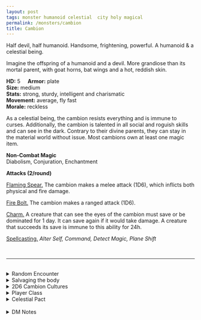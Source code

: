 ```yaml
---
layout: post
tags: monster humanoid celestial  city holy magical
permalink: /monsters/cambion
title: Cambion
---
```


Half devil, half humanoid. Handsome, frightening, powerful. A humanoid & a celestial being.

Imagine the offspring of a humanoid and a devil. More grandiose than its mortal parent, with goat horns, bat wings and a hot, reddish skin.

**HD:** 5  &nbsp; &nbsp;  **Armor:** plate <br>
**Size:** medium <br>
**Stats:** strong, sturdy, intelligent and charismatic <br>
**Movement:** average, fly fast <br>
**Morale:** reckless <br>

As a celestial being, the cambion resists everything and is immune to curses. Additionally, the cambion is talented in all social and roguish skills and can see in the dark. Contrary to their divine parents, they can stay in the material world without issue. Most cambions own at least one magic item.

**Non-Combat Magic** <br>
Diabolism, Conjuration, Enchantment

**Attacks (2/round)**

<ins>Flaming Spear.</ins> The cambion makes a melee attack (1D6), which inflicts both physical and fire damage.

<ins>Fire Bolt.</ins> The cambion makes a ranged attack (1D6).

<ins>Charm.</ins> A creature that can see the eyes of the cambion must save or be dominated for 1 day. It can save again if it would take damage. A creature that succeeds its save is immune to this ability for 24h.

<ins>Spellcasting.</ins> *Alter Self, Command, Detect Magic, Plane Shift*

<br>

---

<br>

<details markdown="1">
<summary>Random Encounter</summary>

1. **Monster:** 1 cambion & 1D6 [cultists](/monster/cultist) & 1D10 goons & 1D2 1HD [imps](/monster/imp).
1. **Lair:** A throne room with pentagrams on the floor and torture equipments. <br>    &nbsp; OR <br>    **Omen:** Temperature rises slightly and evil laughter can be heard.
1. **Spoor:** The tortured body of a ritually sacrificed humanoid.
1. **Tracks:** Faint sulfur smell.
1. **Trace:** Infernal cultists in the open.
1. **Trace:** Tales of a succubus / incubus hiding in the area.
</details>

<details markdown="1">
<summary>Salvaging the body</summary>

You find the monster's weapons and ... (Roll as many times as the HD of the monster)

1. The name of a prominent cultist hiding in a community the PC know.
1. Ostentatious jewelry ([valuable](https://saltygoo.github.io/2020/11/10/extra-rules/#treasures))
1. A scroll of a spell from the [diabolism](https://saltygoo.github.io/spells/#diabolism) school.
1. An infernal trinket used to contact a [devil](https://saltygoo.github.io/list/monsters-celestial).
1. A pouch of drugs.
1. An ornate, rare, horrible piece of jewelry ([treasure](https://saltygoo.github.io/2020/11/10/extra-rules/#treasures)).
</details>

<details markdown="1">
<summary>2D6 Cambion Cultures</summary>

Combine the result of both tables to get the broad lines of this humanoid culture in this part of the world.

**Cultures**
1. The one who thinks it is destined to rule the world.
1. The one who thinks it should be worshiped like a god.
1. The one who wants to be reunited with its parent in hell.
1. The one who wants to lead a crusade against the abyss.
1. The one who wants to lead a crusade against the gods.
1. The one who forges powerful weapons.

**Features**
1. It is overconfident.
1. It is delusional.
1. It is always a step ahead of you.
1. It is a decoy, the true mastermind is a meek humanoid.
1. It is hedonistic to a fault.
1. It is lazy.
</details>

<details markdown="1">
<summary>Player Class</summary>
Play as a [tiefling](https://saltygoo.github.io/class/magic-user/tiefling)!
</details>

<details markdown="1">
<summary>Celestial Pact</summary>

Evil celestials give the reward and the quest at the same time, then try to make accomplishing the quest impossible within the decided time frame. Good celestials give a quest first and the reward upon completion. Cambions cannot bargain your soul: they just try to act like devils.

**Reward:**

1. The opportunity to make a pact with an actual devil.
1. A Treasure.
1. Help in finding information you seek.
1. A favor.
1. Employment in the cambion's gang.
1. A *Valuable* each.

**Quest:**

1. You must kill some paladin that is hunting the cambion.
1. You must open a gate so that the cambion gang can take over a place of power.
1. You must retrieve a spell book.
1. You must supply six humanoid sacrifices.
1. You must escort a cultist out of town.
1. You must free some cultists from jail.
</details>

<br>

<details markdown="1">
<summary>DM Notes</summary>
In demonology, a cambion is the offspring of a woman and an incubus. DnD follows the theme and makes them equally proficient rogue, fighter and mage. This adaptation is based on the DnD 5th edition version, which I think managed to synthesize the bloated 2e one into a functional monster. — SaltyGoo
</details>
